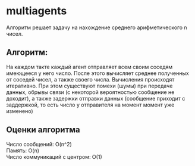 # multiagents

Алгоритм решает задачу на нахождение среднего арифметического n чисел.

## Алгоритм:

На каждом такте каждый агент отправляет всем своим соседям имеющееся у него число. После этого вычисляет среднее полученных от соседей чисел, а также своего числа. Вычисления происходят итеративно. При этом существуют помехи (шумы) при передаче данных, обрывы связи (с некоторой вероятностью сообщение не доходит), а также задержки отправки данных (сообщение приходит с заддержкой, то есть число у отправителя на момент момент уже изменено)


## Оценки алгоритма

Число сообщений: O(n^2)  
Память: O(n)  
Число коммуникаций с центром: O(1)
